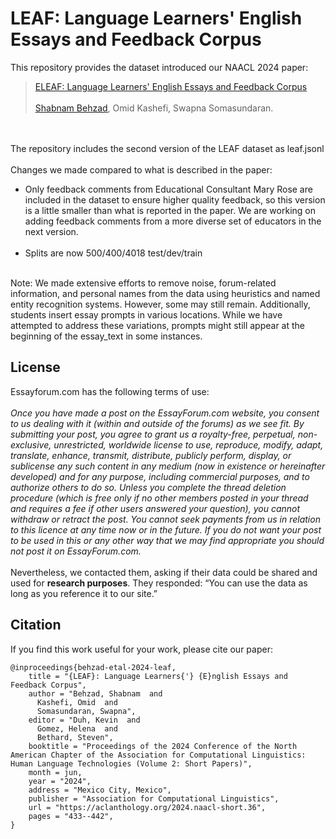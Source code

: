 # LEAF: Language Learners' English Essays and Feedback Corpus


This repository provides the dataset introduced our NAACL 2024 paper:

> [ELEAF: Language Learners' English Essays and Feedback Corpus](https://aclanthology.org/2024.naacl-short.36/) <br><br>
> [Shabnam Behzad](https://shabnam-b.github.io/), Omid Kashefi, Swapna Somasundaran. <br>




<br><br>
The repository includes the second version of the LEAF dataset as leaf.jsonl <br><br>
Changes we made compared to what is described in the paper: <br>
- Only feedback comments from Educational Consultant Mary Rose are included in the dataset to ensure higher quality feedback, so this version is a little smaller than what is reported in the paper. We are working on adding feedback comments from a more diverse set of educators in the next version. <br><br>
- Splits are now 500/400/4018 test/dev/train <br><br>


Note: We made extensive efforts to remove noise, forum-related information, and personal names from the data using heuristics and named entity recognition systems. However, some may still remain. Additionally, students insert essay prompts in various locations. While we have attempted to address these variations, prompts might still appear at the beginning of the essay_text in some instances.<br>

## License
Essayforum.com has the following terms of use:<br><br>
*Once you have made a post on the EssayForum.com website, you consent to us dealing with it (within and outside
of the forums) as we see fit. By submitting your post, you agree to grant us a royalty-free, perpetual, non-exclusive,
unrestricted, worldwide license to use, reproduce, modify, adapt, translate, enhance, transmit, distribute, publicly
perform, display, or sublicense any such content in any medium (now in existence or hereinafter developed) and
for any purpose, including commercial purposes, and to authorize others to do so. Unless you complete the thread
deletion procedure (which is free only if no other members posted in your thread and requires a fee if other users
answered your question), you cannot withdraw or retract the post. You cannot seek payments from us in relation to
this licence at any time now or in the future. If you do not want your post to be used in this or any other way that we
may find appropriate you should not post it on EssayForum.com.*<br><br>
Nevertheless, we contacted them, asking if their data could be shared and used for **research purposes**.
They responded: “You can use the data as long as you reference it to our site.”

## Citation
If you find this work useful for your work, please cite our paper:

```
@inproceedings{behzad-etal-2024-leaf,
    title = "{LEAF}: Language Learners{'} {E}nglish Essays and Feedback Corpus",
    author = "Behzad, Shabnam  and
      Kashefi, Omid  and
      Somasundaran, Swapna",
    editor = "Duh, Kevin  and
      Gomez, Helena  and
      Bethard, Steven",
    booktitle = "Proceedings of the 2024 Conference of the North American Chapter of the Association for Computational Linguistics: Human Language Technologies (Volume 2: Short Papers)",
    month = jun,
    year = "2024",
    address = "Mexico City, Mexico",
    publisher = "Association for Computational Linguistics",
    url = "https://aclanthology.org/2024.naacl-short.36",
    pages = "433--442",
}
```


